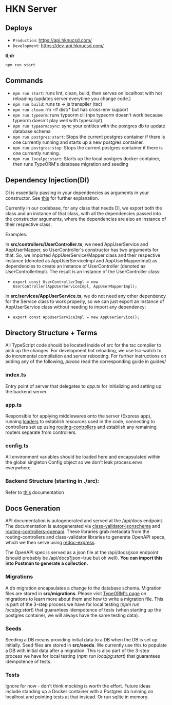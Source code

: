 # HKN Server

## Deploys

- `Production`: https://api.hknucsd.com/
- `Development`: https://dev-api.hknucsd.com/

**tl;dr**

```
npm run start
```

## Commands

- `npm run start`: runs lint, clean, build, then serves on localhost with hot reloading (updates server everytime you change code.)
- `npm run build`: runs ts -> js transpiler (tsc)
- `npm run clean`: rm -rf dist/\* but has cross-env support
- `npm run typeorm`: runs typeorm cli (npx typeorm doesn't work because typeorm doesn't play well with typescript)
- `npm run typeorm:sync`: sync your entities with the postgres db to update database schema
- `npm run postgres:start`: Stops the current postgres container if there is one currently running and starts up a new postgres container.
- `npm run postgres:stop`: Stops the current postgres container if there is one currently running.
- `npm run localpg:start`: Starts up the local postgres docker container, then runs TypeORM's database migration and seeding

## Dependency Injection(DI)

DI is essentially passing in your dependencies as arguments in your constructor. See [this](https://www.sarulabs.com/post/2/2018-06-12/what-is-a-dependency-injection-container-and-why-use-one.html) for further explanation.

Currently in our codebase, for any class that needs DI, we export both the class and an instance of that class, with all the dependencies
passed into the constructor arguments, where the dependencies are also an instance of their respective class.

Examples:

In **src/controllers/UserController.ts**, we need AppUserService and AppUserMapper, so UserController's constructor has two arguments
for that. So, we imported AppUserService/Mapper class and their respective instance (denoted as AppUserServiceImpl and AppUserMapperImpl)
as dependencies to create an instance of UserController (denoted as UserControllerImpl). The result is an instance of the UserController
class:

- `export const UserControllerImpl = new UserController(AppUserServiceImpl, AppUserMapperImpl);`

In **src/services/AppUserService.ts**, we do not need any other dependency for the Service class to work properly, so we can just export
an instance of AppUserService class without needing to import any dependency:

- `export const AppUserServiceImpl = new AppUserService();`

## Directory Structure + Terms

All TypeScript code should be located inside of src for the tsc compiler to pick up the changes. For development hot reloading, we use tsc-watch to do incremental compilation and server rebooting. For further instructions on adding any of the following, _please_ read the corresponding guide in guides/

### index.ts

Entry point of server that delegates to _app.ts_ for initializing and setting up the backend server.

### app.ts

Responsible for applying middlewares onto the server (Express app), running [loaders](https://softwareontheroad.com/ideal-nodejs-project-structure/) to establish resources used in the code, connecting to controllers set up using [routing-controllers](https://github.com/typestack/routing-controllers) and establish any remaining routers separate from controllers.

### config.ts

All environment variables should be loaded here and encapsulated within the global singleton Config object so we don't leak process.envs everywhere.

### Backend Structure (starting in ./src):

Refer to [this](./guides/backend_api/structure.md) documentation

## Docs Generation

API documentation is autogenerated and served at the /api/docs endpoint. The documentation is autogenerated via [class-validator-jsonschema](https://github.com/epiphone/class-validator-jsonschema) and [routing-controllers-openapi](https://github.com/epiphone/routing-controllers-openapi). These libraries grab metadata from the routing-controllers and class-validator libraries to generate OpenAPI specs, which we then serve using [redoc-express](https://www.npmjs.com/package/redoc-express).

The OpenAPI spec is served as a json file at the /api/docs/json endpoint (should probably be /api/docs?json=true but oh well). **You can import this into Postman to generate a collection.**

### Migrations

A db migration encapsulates a change to the database schema. Migration files are stored in **src/migrations**. Please visit [TypeORM's page](https://github.com/typeorm/typeorm/blob/master/docs/migrations.md) on migrations to learn more about them and how to write a migration file. This is part of the 3-step process we have for local testing (_npm run localpg:start_) that guarantees idempotence of tests (when starting
up the postgres container, we will always have the same testing data).

### Seeds

Seeding a DB means providing initial data to a DB when the DB is set up initially. Seed files are stored in **src/seeds**. We currently use
this to populate a DB with initial data after a migration. This is also part of the 3-step process we have for local testing (_npm run localpg:start_) that guarantees idempotence of tests.

### Tests

Ignore for now - don't think mocking is worth the effort. Future ideas include standing up a Docker container with a Postgres db running on localhost and pointing tests at that instead. Or run sqlite in memory.
